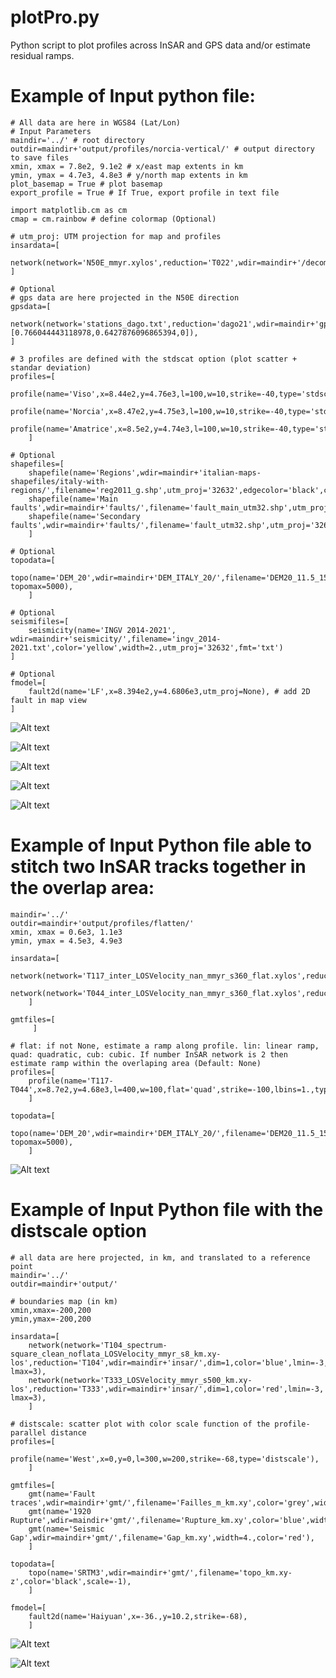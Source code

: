 # plotPro.py 

Python script to plot profiles across InSAR and GPS data and/or estimate residual ramps. 

Example of Input python file:
============

	# All data are here in WGS84 (Lat/Lon)
	# Input Parameters
	maindir='../' # root directory 
	outdir=maindir+'output/profiles/norcia-vertical/' # output directory to save files
	xmin, xmax = 7.8e2, 9.1e2 # x/east map extents in km
	ymin, ymax = 4.7e3, 4.8e3 # y/north map extents in km
	plot_basemap = True # plot basemap 
	export_profile = True # If True, export profile in text file

	import matplotlib.cm as cm
	cmap = cm.rainbow # define colormap (Optional)

    # utm_proj: UTM projection for map and profiles	
	insardata=[
        network(network='N50E_mmyr.xylos',reduction='T022',wdir=maindir+'/decomposition/8looks/',dim=1,scale=1,utm_proj='32632',color='dodgerblue',lmin=-8,lmax=8),
	]

	# Optional
	# gps data are here projected in the N50E direction
	gpsdata=[
        network(network='stations_dago.txt',reduction='dago21',wdir=maindir+'gps/',dim=3,scale=1,utm_proj='32632',lmin=-2.5,lmax=5,proj=[0.766044443118978,0.6427876096865394,0]),
	]
	
	# 3 profiles are defined with the stdscat option (plot scatter + standar deviation)
	profiles=[
         profile(name='Viso',x=8.44e2,y=4.76e3,l=100,w=10,strike=-40,type='stdscat',lbins=1.),
         profile(name='Norcia',x=8.47e2,y=4.75e3,l=100,w=10,strike=-40,type='stdscat',lbins=1.),
         profile(name='Amatrice',x=8.5e2,y=4.74e3,l=100,w=10,strike=-40,type='stdscat',lbins=1.),
        ]

	# Optional
	shapefiles=[
        shapefile(name='Regions',wdir=maindir+'italian-maps-shapefiles/italy-with-regions/',filename='reg2011_g.shp',utm_proj='32632',edgecolor='black',color='none',linewidth=0.5),
        shapefile(name='Main faults',wdir=maindir+'faults/',filename='fault_main_utm32.shp',utm_proj='32632',edgecolor='none',color='red'),
        shapefile(name='Secondary faults',wdir=maindir+'faults/',filename='fault_utm32.shp',utm_proj='32632',edgecolor='none',color='red',linewidth=0.5)
        ]

	# Optional
	topodata=[
        topo(name='DEM_20',wdir=maindir+'DEM_ITALY_20/',filename='DEM20_11.5_15_41.5_43.5_s360.xyz',color='black',width=1.,utm_proj='32632',scale=1,topomin=0, topomax=5000),
        ]

	# Optional
	seismifiles=[
        seismicity(name='INGV 2014-2021', wdir=maindir+'seismicity/',filename='ingv_2014-2021.txt',color='yellow',width=2.,utm_proj='32632',fmt='txt')
	]

	# Optional
	fmodel=[
		fault2d(name='LF',x=8.394e2,y=4.6806e3,utm_proj=None), # add 2D fault in map view
	]


![Alt text](figures/4pro-map.jpg)

![Alt text](figures/4-pro-los.jpg)

![Alt text](figures/4-pro-gps.jpg)

![Alt text](figures/4-pro-topo.jpg)

![Alt text](figures/4_gpsVSinsar.jpg)

Example of Input Python file able to stitch two InSAR tracks together in the overlap area:
============
	
	maindir='../'
	outdir=maindir+'output/profiles/flatten/'
	xmin, xmax = 0.6e3, 1.1e3
	ymin, ymax = 4.5e3, 4.9e3

	insardata=[
        network(network='T117_inter_LOSVelocity_nan_mmyr_s360_flat.xylos',reduction='T117',wdir=maindir+'/T117/ts/',dim=1,color='dodgerblue',lmin=-5,lmax=5,samp=10,perc=98,utm_proj='32632'),
        network(network='T044_inter_LOSVelocity_nan_mmyr_s360_flat.xylos',reduction='T044',wdir=maindir+'/T044/ts/',dim=1,color='coral',lmin=-5,lmax=5,samp=10,perc=98,utm_proj='32632'),
        ]

	gmtfiles=[
         ]

	# flat: if not None, estimate a ramp along profile. lin: linear ramp, quad: quadratic, cub: cubic. If number InSAR network is 2 then estimate ramp within the overlaping area (Default: None)
	profiles=[
        profile(name='T117-T044',x=8.7e2,y=4.68e3,l=400,w=100,flat='quad',strike=-100,lbins=1.,type='std'),
        ]

	topodata=[
        topo(name='DEM_20',wdir=maindir+'DEM_ITALY_20/',filename='DEM20_11.5_15_41.5_43.5_s360.xyz',color='black',width=1.,utm_proj='32632',scale=1,topomin=0, topomax=5000),
        ]


![Alt text](figures/T117-T044pro-los.jpg)

Example of Input Python file with the distscale option
============

	# all data are here projected, in km, and translated to a reference point
	maindir='../'
	outdir=maindir+'output/'

	# boundaries map (in km)
	xmin,xmax=-200,200
	ymin,ymax=-200,200

	insardata=[
        network(network='T104_spectrum-square_clean_noflata_LOSVelocity_mmyr_s8_km.xy-los',reduction='T104',wdir=maindir+'insar/',dim=1,color='blue',lmin=-3, lmax=3),
        network(network='T333_LOSVelocity_mmyr_s500_km.xy-los',reduction='T333',wdir=maindir+'insar/',dim=1,color='red',lmin=-3, lmax=3),
        ]

	# distscale: scatter plot with color scale function of the profile-parallel distance
	profiles=[
         profile(name='West',x=0,y=0,l=300,w=200,strike=-68,type='distscale'),
        ]

	gmtfiles=[
        gmt(name='Fault traces',wdir=maindir+'gmt/',filename='Failles_m_km.xy',color='grey',width=2.),
        gmt(name='1920 Rupture',wdir=maindir+'gmt/',filename='Rupture_km.xy',color='blue',width=4.),
        gmt(name='Seismic Gap',wdir=maindir+'gmt/',filename='Gap_km.xy',width=4.,color='red'),
        ]

	topodata=[
        topo(name='SRTM3',wdir=maindir+'gmt/',filename='topo_km.xy-z',color='black',scale=-1),
        ]

	fmodel=[
        fault2d(name='Haiyuan',x=-36.,y=10.2,strike=-68),
        ]

![Alt text](figures/Westpro-map.jpg)

![Alt text](figures/West-pro-los.jpg)
